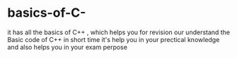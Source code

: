 # basics-of-C-
it has all the basics of C++ , which helps you for revision our understand the Basic code of C++ in short time 
it's help you in your prectical knowledge and also helps you in your exam perpose


